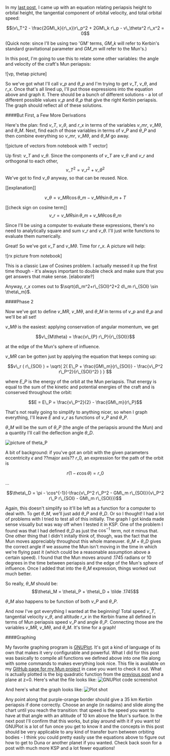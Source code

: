 In my [last post](/flyby-part-1-periapsis/), I came up with an equation relating periapsis height to orbital height, the tangential component of orbital velocity, and total orbital speed:


$$(v\_T^2 - \frac{2GM\_k}{r\_x})r\_p^2 + 2GM\_k r\_p -  v\_\theta^2 r\_x^2 = 0$$

(Quick note: since I'll be using two 'GM' terms, $GM\_k$ will refer to Kerbin's standard gravitational parameter and $GM\_m$ will refer to the Mun's.)

In this post, I'm going to use this to relate some other variables: the angle and velocity of the craft's Mun periapsis:

![vp, thetap picture]

So we've got what I'll call $v\_p$ and $\theta\_p$ and I'm trying to get $v\_T$, $v\_\theta$, and $r\_x$. Once that's all lined up, I'll put those expressions into the equation above and graph it. There should be a bunch of different solutions - a lot of different possible values $v\_p$ and $\theta\_p$ that give the right Kerbin periapsis. The graph should reflect all of these solutions.

####But First, a Few More Derivations

Here's the plan: find $v\_T$, $v\_\theta$, and $r\_x$ in terms of the variables $v\_{mr}$, $v\_{M\theta}$, and $\theta\_M$. Next, find each of those variables in terms of $v\_P$ and $\theta\_P$ and then combine everything so $v\_{mr}$, $v\_{M\theta}$, and $\theta\_M$ go away.

![picture of vectors from notebook with T vector]

Up first: $v\_T$ and $v\_\theta$. Since the components of $v\_T$ are $v\_\theta$ and $v\_r$ and orthogonal to each other,
$$v\_T^2 = v\_r^2 + v\_\theta^2$$
We've got to find $v\_\theta$ anyway, so that can be reused. Nice.

[[explanation]]

$$v\_\theta = v\_{MR} \cos \theta\_m - v\_{M\theta} \sin \theta\_m + T$$

[[check sign on cosine term]]
$$v\_r = v\_{MR} \sin \theta\_m + v\_{M\theta} \cos \theta\_m$$

Since I'll be using a computer to evaluate these expressions, there's no need to analytically square and sum $v\_r$ and $v\_\theta$. I'll just write functions to evaluate them numerically.

Great! So we've got $v\_T$ and $v\_{M\theta}$. Time for $r\_x$. A picture will help:

![rx picture from notebook]

This is a classic Law of Cosines problem. I actually messed it up the first time though - it's always important to double check and make sure that you get answers that make sense. [elaborate?]

Anyway, $r\_x$ comes out to $\sqrt{d\_m^2+r\_{SOI}^2+2 d\_m r\_{SOI} \sin \theta\_m}$.

####Phase 2

Now we've got to define $v\_{MR}$, $v\_{M\theta}$, and $\theta\_M$ in terms of $v\_p$ and $\theta\_p$ and we'll be all set!

$v\_{M\theta}$ is the easiest: applying conservation of angular momentum, we get

$$v\_{M\theta} = \frac{v\_{P} r\_P}{r\_{SOI}}$$

at the edge of the Mun's sphere of influence.

$v\_{MR}$ can be gotten just by applying the equation that keeps coming up:

$$v\_r ( r\_{SOI} ) = \sqrt{ 2( E\_P + \frac{GM\_m}{r\_{SOI}} - \frac{v\_P^2 r\_P^2}{r\_{SOI}^2} ) } $$

where $E\_P$ is the energy of the orbit at the Mun periapsis. That energy is equal to the sum of the kinetic and potential energies of the craft and is conserved throughout the orbit:

$$E = E\_P = \frac{v\_P^2}{2} - \frac{GM\_m}{r\_P}$$

That's not really going to simplify to anything nicer, so when I graph everything, I'll leave $E$ and $v\_r$ as functions of $v\_P$ and $\theta\_P$.

$\theta\_M$ will be the sum of $\theta\_P$ (the angle of the periapsis around the Mun) and a quantity I'll call the deflection angle $\theta\_D$.

![picture of theta\_P]()

A bit of background: if you've got an orbit with the given parameters eccentricity $\epsilon$ and ??major axis?? $r\_0$, an expression for the path of the orbit is

$$r(1-\epsilon\cos\theta) = r\_0$$

...

$$\theta\_D = \pi - \cos^{-1}(-\frac{v\_P^2 r\_P^2 - GM\_m r\_{SOI}}{v\_P^2 r\_P r\_{SOI} - GM\_m r\_{SOI}})$$

Again, this doesn't simplify so it'll be left as a function for a computer to deal with. To get $\theta\_M$, we'll just add $\theta\_P$ and $\theta\_D$. Or so I thought! I had a lot of problems with I tried to test all of this initially. The graph I got kinda made sense visually but was way off when I tested it in KSP. One of the problem I found was that I had defined $\theta\_D$ as just the $\cos^{-1}$ term, not $\pi$ minus that. One other thing that I didn't initally think of, though, was the fact that the Mun moves appreciably throughout this whole maneuver. $\theta\_M+\theta\_D$ gives the correct angle if we assume the Mun isn't moving in the time in which we're flying past it (which could be a reasonable assumption above a certain speed). I found that the Mun moves around .1745 radians or 10 degrees in the time between periapsis and the edge of the Mun's sphere of influence. Once I added that into the $\theta\_M$ expression, things worked out much better.

So really, $\theta\_M$ should be:
$$\theta\_M = \theta\_P + \theta\_D + \tilde .1745$$

$\theta\_M$ also happens to be function of both $v\_P$ and $\theta\_P$.

And now I've got everything I wanted at the beginning! Total speed $v\_T$, tangential velocity $v\_\theta$, and altitude $r\_x$ in the Kerbin frame all defined in terms of Mun periapsis speed $v\_P$ and angle $\theta\_P$. Connecting those are the variables $v\_{MR}$, $v\_{M\theta}$, and $\theta\_M$. It's time for a graph!

####Graphing

My favorite graphing program is [GNUPlot](). It's got a kind of language of its own that makes it very configurable and powerful. What I did for this post was basically to compile all functions we defined above into one file along with some commands to makes everything look nice. This file is available on my [GitHub page for my Mun project](https://github.com/ThatcherC/ProjectMun) in case you want to check it out. What is actually plotted is the big quadratic function from the [previous post](/flyby-part-1-periapsis/) and a plane at z=0. Here's what the file looks like:
![GNUPlot code screenshot]()

And here's what the graph looks like:
![Plot shot]()

Any point along that purple-orange border should give a 35 km Kerbin periapsis if done correctly. Choose an angle (in radains) and slide along the chart until you reach the transition: that speed is the speed you want to have at that angle with an altitude of 10 km above the Mun's surface. In the next post I'll confirm that this works, but play around with it if you want to! GNUPlot is a lot of fun once you get to know it and the concepts in this post should be very applicable to any kind of transfer burn between orbiting bodies - I think you could pretty easily use the equations above to figure out how to get to Duna or another planet if you wanted. Check back soon for a post with much more KSP and a lot fewer equations!
